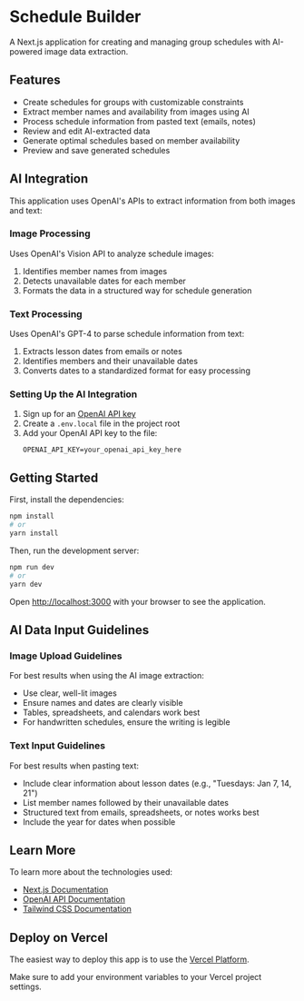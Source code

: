 # Schedule Builder

A Next.js application for creating and managing group schedules with AI-powered image data extraction.

## Features

- Create schedules for groups with customizable constraints
- Extract member names and availability from images using AI
- Process schedule information from pasted text (emails, notes)
- Review and edit AI-extracted data
- Generate optimal schedules based on member availability
- Preview and save generated schedules

## AI Integration

This application uses OpenAI's APIs to extract information from both images and text:

### Image Processing
Uses OpenAI's Vision API to analyze schedule images:
1. Identifies member names from images
2. Detects unavailable dates for each member
3. Formats the data in a structured way for schedule generation

### Text Processing
Uses OpenAI's GPT-4 to parse schedule information from text:
1. Extracts lesson dates from emails or notes
2. Identifies members and their unavailable dates
3. Converts dates to a standardized format for easy processing

### Setting Up the AI Integration

1. Sign up for an [OpenAI API key](https://platform.openai.com/)
2. Create a `.env.local` file in the project root
3. Add your OpenAI API key to the file:
   ```
   OPENAI_API_KEY=your_openai_api_key_here
   ```

## Getting Started

First, install the dependencies:

```bash
npm install
# or
yarn install
```

Then, run the development server:

```bash
npm run dev
# or
yarn dev
```

Open [http://localhost:3000](http://localhost:3000) with your browser to see the application.

## AI Data Input Guidelines

### Image Upload Guidelines

For best results when using the AI image extraction:

- Use clear, well-lit images
- Ensure names and dates are clearly visible
- Tables, spreadsheets, and calendars work best
- For handwritten schedules, ensure the writing is legible

### Text Input Guidelines

For best results when pasting text:

- Include clear information about lesson dates (e.g., "Tuesdays: Jan 7, 14, 21")
- List member names followed by their unavailable dates
- Structured text from emails, spreadsheets, or notes works best
- Include the year for dates when possible

## Learn More

To learn more about the technologies used:

- [Next.js Documentation](https://nextjs.org/docs)
- [OpenAI API Documentation](https://platform.openai.com/docs/api-reference)
- [Tailwind CSS Documentation](https://tailwindcss.com/docs)

## Deploy on Vercel

The easiest way to deploy this app is to use the [Vercel Platform](https://vercel.com/new).

Make sure to add your environment variables to your Vercel project settings.
